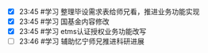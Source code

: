 
- [x] 23:45 #学习 整理毕设需求表给师兄看，推进业务功能实现
- [x] 23:45 #学习 国基金内容修改
- [x] 23:45 #学习 etms认证授权业务功能改写
- [ ] 23:46 #学习 辅助忆宁师兄推进科研进展